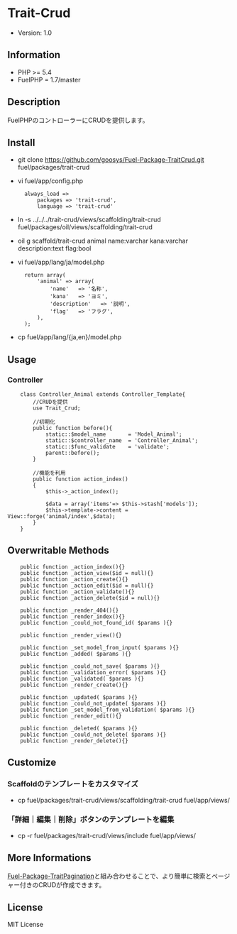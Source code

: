 # Trait-Crud

* Version: 1.0

## Information

* PHP >= 5.4
* FuelPHP = 1.7/master

## Description

FuelPHPのコントローラーにCRUDを提供します。

## Install

* git clone https://github.com/goosys/Fuel-Package-TraitCrud.git fuel/packages/trait-crud
* vi fuel/app/config.php

		always_load => 
			packages => 'trait-crud',
			language => 'trait-crud'

* ln -s ../../../trait-crud/views/scaffolding/trait-crud fuel/packages/oil/views/scaffolding/trait-crud
* oil g scaffold/trait-crud animal name:varchar kana:varchar description:text flag:bool
* vi fuel/app/lang/ja/model.php

		return array(
			'animal' => array(
				'name'   => '名称',
				'kana'   => 'ヨミ',
				'description'   => '説明',
				'flag'   => 'フラグ',
			),
		);

* cp fuel/app/lang/{ja,en}/model.php

## Usage

### Controller

		class Controller_Animal extends Controller_Template{
			//CRUDを提供
			use Trait_Crud;
			
			//初期化
			public function before(){
				static::$model_name       = 'Model_Animal';
				static::$controller_name  = 'Controller_Animal';
				static::$func_validate    = 'validate';
				parent::before();
			}
			
			//機能を利用
			public function action_index()
			{
				$this->_action_index();
				
				$data = array('items'=> $this->stash['models']);
				$this->template->content = View::forge('animal/index',$data);
			}
		}

## Overwritable Methods

		public function _action_index(){}
		public function _action_view($id = null){}
		public function _action_create(){}
		public function _action_edit($id = null){}
		public function _action_validate(){}
		public function _action_delete($id = null){}
		
		public function _render_404(){}
		public function _render_index(){}
		public function _could_not_found_id( $params ){}
		
		public function _render_view(){}
		
		public function _set_model_from_input( $params ){}
		public function _added( $params ){}
		
		public function _could_not_save( $params ){}
		public function _validation_error( $params ){}
		public function _validated( $params ){}
		public function _render_create(){}
		
		public function _updated( $params ){}
		public function _could_not_update( $params ){}
		public function _set_model_from_validation( $params ){}
		public function _render_edit(){}
		
		public function _deleted( $params ){}
		public function _could_not_delete( $params ){}
		public function _render_delete(){}

## Customize

### Scaffoldのテンプレートをカスタマイズ
* cp fuel/packages/trait-crud/views/scaffolding/trait-crud fuel/app/views/

### 「詳細｜編集｜削除」ボタンのテンプレートを編集
* cp -r fuel/packages/trait-crud/views/include fuel/app/views/

## More Informations

[Fuel-Package-TraitPagination](https://github.com/goosys/Fuel-Package-TraitPagination)と組み合わせることで、より簡単に検索とページャー付きのCRUDが作成できます。

## License

MIT License

